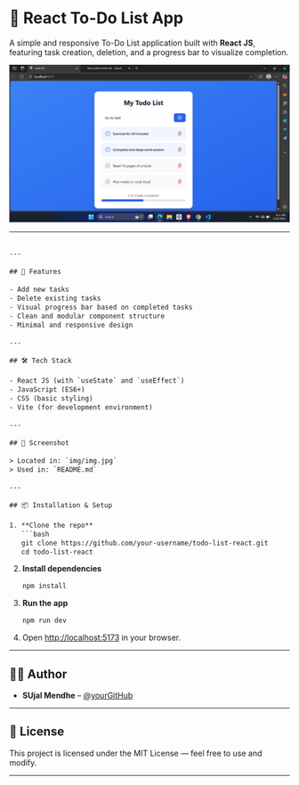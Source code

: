 # 📝 React To-Do List App

A simple and responsive To-Do List application built with **React JS**, featuring task creation, deletion, and a progress bar to visualize completion.

![Project Screenshot](img/img.png)

---



````

---

## 🚀 Features

- Add new tasks
- Delete existing tasks
- Visual progress bar based on completed tasks
- Clean and modular component structure
- Minimal and responsive design

---

## 🛠️ Tech Stack

- React JS (with `useState` and `useEffect`)
- JavaScript (ES6+)
- CSS (basic styling)
- Vite (for development environment)

---

## 📸 Screenshot

> Located in: `img/img.jpg`  
> Used in: `README.md`

---

## 📦 Installation & Setup

1. **Clone the repo**
   ```bash
   git clone https://github.com/your-username/todo-list-react.git
   cd todo-list-react
````

2. **Install dependencies**

   ```bash
   npm install
   ```

3. **Run the app**

   ```bash
   npm run dev
   ```

4. Open [http://localhost:5173](http://localhost:5173) in your browser.

---

## 🧑‍💻 Author

* **SUjal Mendhe** – [@yourGitHub](https://github.com/sujalmendhe02)

---

## 📄 License

This project is licensed under the MIT License — feel free to use and modify.

---


